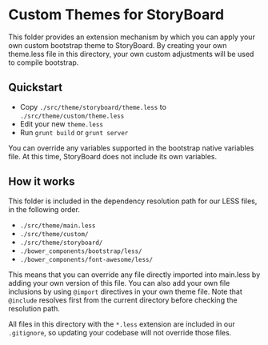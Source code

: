 # Custom Themes for StoryBoard
This folder provides an extension mechanism by which you can apply your own
custom bootstrap theme to StoryBoard. By creating your own theme.less file in
this directory, your own custom adjustments will be used to compile bootstrap.

## Quickstart
*  Copy `./src/theme/storyboard/theme.less` to `./src/theme/custom/theme.less`
*  Edit your new `theme.less`
*  Run `grunt build` or `grunt server`

You can override any variables supported in the bootstrap native variables file.
 At this time, StoryBoard does not include its own variables.

## How it works

This folder is included in the dependency resolution path for our LESS files, in
 the following order.

* `./src/theme/main.less`
* `./src/theme/custom/`
* `./src/theme/storyboard/`
* `./bower_components/bootstrap/less/`
* `./bower_components/font-awesome/less/`

This means that you can override any file directly imported into main.less by
adding your own version of this file. You can also add your own file inclusions
by using `@import` directives in your own theme file. Note that `@include`
resolves first from the current directory before checking the resolution path.

All files in this directory with the `*.less` extension are included in our
`.gitignore`, so updating your codebase will not override those files.